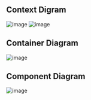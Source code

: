 ## Context Digram 
![image](https://github.com/user-attachments/assets/18e273c2-a1d7-43c9-a87b-3fdfe29c41b3)
![image](https://github.com/user-attachments/assets/6fe47a84-bfad-4999-8ea5-3bf01bd35207)


## Container Diagram
![image](https://github.com/user-attachments/assets/2bcdcf73-a179-46dd-bd6e-470aeba29290)

## Component Diagram
![image](https://github.com/user-attachments/assets/6f3449b9-fb02-45f8-baf5-805301ff02ca)

